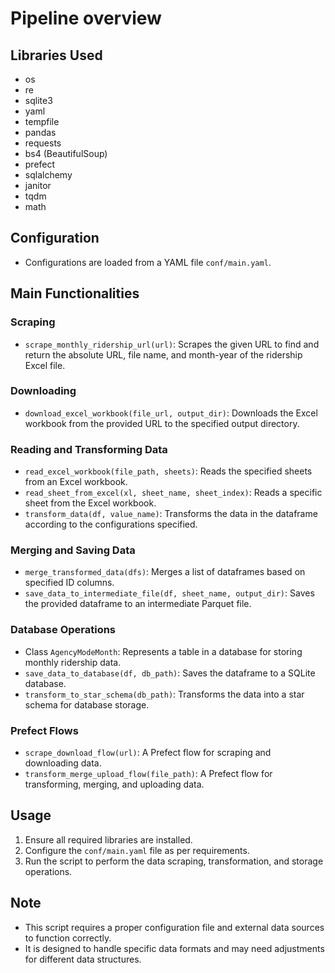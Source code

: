 # Pipeline overview
## Libraries Used
- os
- re
- sqlite3
- yaml
- tempfile
- pandas
- requests
- bs4 (BeautifulSoup)
- prefect
- sqlalchemy
- janitor
- tqdm
- math

## Configuration
- Configurations are loaded from a YAML file `conf/main.yaml`.

## Main Functionalities

### Scraping
- `scrape_monthly_ridership_url(url)`: Scrapes the given URL to find and return the absolute URL, file name, and month-year of the ridership Excel file.

### Downloading
- `download_excel_workbook(file_url, output_dir)`: Downloads the Excel workbook from the provided URL to the specified output directory.

### Reading and Transforming Data
- `read_excel_workbook(file_path, sheets)`: Reads the specified sheets from an Excel workbook.
- `read_sheet_from_excel(xl, sheet_name, sheet_index)`: Reads a specific sheet from the Excel workbook.
- `transform_data(df, value_name)`: Transforms the data in the dataframe according to the configurations specified.

### Merging and Saving Data
- `merge_transformed_data(dfs)`: Merges a list of dataframes based on specified ID columns.
- `save_data_to_intermediate_file(df, sheet_name, output_dir)`: Saves the provided dataframe to an intermediate Parquet file.

### Database Operations
- Class `AgencyModeMonth`: Represents a table in a database for storing monthly ridership data.
- `save_data_to_database(df, db_path)`: Saves the dataframe to a SQLite database.
- `transform_to_star_schema(db_path)`: Transforms the data into a star schema for database storage.

### Prefect Flows
- `scrape_download_flow(url)`: A Prefect flow for scraping and downloading data.
- `transform_merge_upload_flow(file_path)`: A Prefect flow for transforming, merging, and uploading data.

## Usage
1. Ensure all required libraries are installed.
2. Configure the `conf/main.yaml` file as per requirements.
3. Run the script to perform the data scraping, transformation, and storage operations.

## Note
- This script requires a proper configuration file and external data sources to function correctly.
- It is designed to handle specific data formats and may need adjustments for different data structures.
